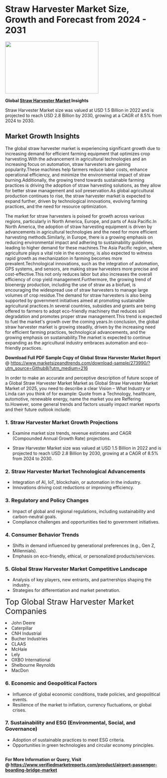 <H1>Straw Harvester Market Size, Growth and Forecast from 2024 - 2031</H1><img class="aligncenter size-medium wp-image-584254" src="https://thirdeyenews.in/wp-content/uploads/2024/09/Global-Market-Research-300x168.jpeg" alt="" width="300" height="168" /><p><strong>Global&nbsp;<a href="https://www.marketsizeandtrends.com/download-sample/273990/?utm_source=Github8j?utm_medium=216">Straw Harvester Market</a> Insights</strong></p><p>Straw Harvester Market size was valued at USD 1.5 Billion in 2022 and is projected to reach USD 2.8 Billion by 2030, growing at a CAGR of 8.5% from 2024 to 2030.</p><p><h2>Market Growth Insights</h2> <p>The global straw harvester market is experiencing significant growth due to increasing demand for efficient farming equipment that optimizes crop harvesting.With the advancement in agricultural technologies and an increasing focus on automation, straw harvesters are gaining popularity.These machines help farmers reduce labor costs, enhance operational efficiency, and minimize the environmental impact of straw burning.Additionally, the growing trend towards sustainable farming practices is driving the adoption of straw harvesting solutions, as they allow for better straw management and soil preservation.As global agricultural production continues to rise, the straw harvester market is expected to expand further, driven by technological innovations, evolving farming practices, and the need for resource optimization.</p> <p>The market for straw harvesters is poised for growth across various regions, particularly in North America, Europe, and parts of Asia Pacific.In North America, the adoption of straw harvesting equipment is driven by advancements in agricultural technologies and the need for more efficient harvesting methods.Similarly, in Europe, there is a growing emphasis on reducing environmental impact and adhering to sustainability guidelines, leading to higher demand for these machines.The Asia Pacific region, where agriculture plays a vital role in the economy, is also expected to witness rapid growth as mechanization in farming becomes more prevalent.Technological innovations, such as the integration of automation, GPS systems, and sensors, are making straw harvesters more precise and cost-effective.This not only reduces labor but also increases the overall efficiency of crop yield management.Furthermore, the growing trend of bioenergy production, including the use of straw as a biofuel, is encouraging the widespread use of straw harvesters to manage large volumes of crop residue.The demand for straw harvesters is also being supported by government initiatives aimed at promoting sustainable agricultural practices.In several countries, subsidies and grants are being offered to farmers to adopt eco-friendly machinery that reduces soil degradation and promotes proper straw management.This trend is expected to fuel the market's growth over the coming years.In conclusion, the global straw harvester market is growing steadily, driven by the increasing need for efficient farming practices, technological advancements, and the growing emphasis on sustainability.The market is expected to continue expanding as the agricultural industry embraces automation and eco-friendly practices.</p> <p><span class=""><strong>Download Full PDF Sample Copy of Global Straw Harvester Market Report</strong> @ <a href="https://www.marketsizeandtrends.com/download-sample/273990/?utm_source=Github8j?utm_medium=216" target="_blank">https://www.marketsizeandtrends.com/download-sample/273990/?utm_source=Github8j?utm_medium=216</a></span></p><p>In order to make an accurate and perceptive description of future scope of a Global&nbsp;Straw Harvester Market Market as Global&nbsp;Straw Harvester Market Market of 2025, you need to describe a clear Vision &ndash; What Industry or Linda can you think of for example: Quote from a Technology, healthcare, automotive, renewable energy, name the market you are Reffering to.However, some general trends and factors usually impact market reports and their future outlook include:</p><h3>1.&nbsp;<strong>Straw Harvester Market Growth Projections</strong></h3><ul><li>Examine market size trends, revenue estimates and CAGR (Compounded Annual Growth Rate) projections.</li><li><p>Straw Harvester Market size was valued at USD 1.5 Billion in 2022 and is projected to reach USD 2.8 Billion by 2030, growing at a CAGR of 8.5% from 2024 to 2030.</p></li></ul><h3>2.&nbsp;<strong>Straw Harvester Market Technological Advancements</strong></h3><ul><li>Integration of AI, IoT, blockchain, or automation in the industry.</li><li>Innovations driving cost reductions or improving efficiency.</li></ul><h3>3.&nbsp;<strong>Regulatory and Policy Changes</strong></h3><ul><li>Impact of global and regional regulations, including sustainability and carbon-neutral goals.</li><li>Compliance challenges and opportunities tied to government initiatives.</li></ul><h3>4.&nbsp;<strong>Consumer Behavior Trends</strong></h3><ul><li>Shifts in demand influenced by generational preferences (e.g., Gen Z, Millennials).</li><li>Emphasis on eco-friendly, ethical, or personalized products/services.</li></ul><h3>5.&nbsp;<strong>Global Straw Harvester Market Competitive Landscape</strong></h3><ul><li>Analysis of key players, new entrants, and partnerships shaping the industry.</li><li>Strategies for differentiation and market penetration.</li></ul><p data-pm-slice="1 1 []"><span style="color: inherit; font-family: inherit; font-size: 25px;">Top Global Straw Harvester Market Companies</span></p><div class="" data-test-id=""><p><li>John Deere</li><li> Caterpillar</li><li> CNH Industrial</li><li> Bucher Industries</li><li> CLAAS</li><li> McHale</li><li> Lely</li><li> OXBO International</li><li> Shelbourne Reynolds</li><li> MacDon</li></p></div><h3>6.&nbsp;<strong>Economic and Geopolitical Factors</strong></h3><ul><li>Influence of global economic conditions, trade policies, and geopolitical events.</li><li>Resilience of the market to inflation, currency fluctuations, or global crises.</li></ul><h3>7.&nbsp;<strong>Sustainability and ESG (Environmental, Social, and Governance)</strong></h3><ul><li>Adoption of sustainable practices to meet ESG criteria.</li><li>Opportunities in green technologies and circular economy principles.</li></ul><h2><strong style="font-size: 14px;">For More Information or Query, Visit @&nbsp;</strong><a style="background-color: #ffffff; font-size: 14px;" href="https://www.marketsizeandtrends.com/report/straw-harvester-market/" target="_blank">https://www.verifiedmarketreports.com/product/airport-passenger-boarding-bridge-market</a></h2>